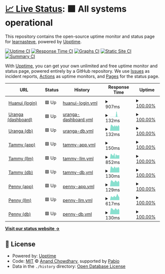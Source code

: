 # [📈 Live Status](https://learnasteve.github.io/korero-upptime): <!--live status--> **🟩 All systems operational**

This repository contains the open-source uptime monitor and status page for [learnasteve](https://learnasteve.github.io/korero-upptime), powered by [Upptime](https://github.com/upptime/upptime).

[![Uptime CI](https://github.com/learnasteve/korero-upptime/workflows/Uptime%20CI/badge.svg)](https://github.com/learnasteve/korero-upptime/actions?query=workflow%3A%22Uptime+CI%22)
[![Response Time CI](https://github.com/learnasteve/korero-upptime/workflows/Response%20Time%20CI/badge.svg)](https://github.com/learnasteve/korero-upptime/actions?query=workflow%3A%22Response+Time+CI%22)
[![Graphs CI](https://github.com/learnasteve/korero-upptime/workflows/Graphs%20CI/badge.svg)](https://github.com/learnasteve/korero-upptime/actions?query=workflow%3A%22Graphs+CI%22)
[![Static Site CI](https://github.com/learnasteve/korero-upptime/workflows/Static%20Site%20CI/badge.svg)](https://github.com/learnasteve/korero-upptime/actions?query=workflow%3A%22Static+Site+CI%22)
[![Summary CI](https://github.com/learnasteve/korero-upptime/workflows/Summary%20CI/badge.svg)](https://github.com/learnasteve/korero-upptime/actions?query=workflow%3A%22Summary+CI%22)

With [Upptime](https://upptime.js.org), you can get your own unlimited and free uptime monitor and status page, powered entirely by a GitHub repository. We use [Issues](https://github.com/learnasteve/korero-upptime/issues) as incident reports, [Actions](https://github.com/learnasteve/korero-upptime/actions) as uptime monitors, and [Pages](https://learnasteve.github.io/korero-upptime) for the status page.

<!--start: status pages-->
<!-- This summary is generated by Upptime (https://github.com/upptime/upptime) -->
<!-- Do not edit this manually, your changes will be overwritten -->
<!-- prettier-ignore -->
| URL | Status | History | Response Time | Uptime |
| --- | ------ | ------- | ------------- | ------ |
| <img alt="" src="https://icons.duckduckgo.com/ip3/lab.let.media.kyoto-u.ac.jp.ico" height="13"> [Huanui (login)](https://lab.let.media.kyoto-u.ac.jp/korero/alive) | 🟩 Up | [huanui-login.yml](https://github.com/learnasteve/korero-upptime/commits/HEAD/history/huanui-login.yml) | <details><summary><img alt="Response time graph" src="./graphs/huanui-login/response-time-week.png" height="20"> 907ms</summary><br><a href="https://learnasteve.github.io/korero-upptime/history/huanui-login"><img alt="Response time 907" src="https://img.shields.io/endpoint?url=https%3A%2F%2Fraw.githubusercontent.com%2Flearnasteve%2Fkorero-upptime%2FHEAD%2Fapi%2Fhuanui-login%2Fresponse-time.json"></a><br><a href="https://learnasteve.github.io/korero-upptime/history/huanui-login"><img alt="24-hour response time 907" src="https://img.shields.io/endpoint?url=https%3A%2F%2Fraw.githubusercontent.com%2Flearnasteve%2Fkorero-upptime%2FHEAD%2Fapi%2Fhuanui-login%2Fresponse-time-day.json"></a><br><a href="https://learnasteve.github.io/korero-upptime/history/huanui-login"><img alt="7-day response time 907" src="https://img.shields.io/endpoint?url=https%3A%2F%2Fraw.githubusercontent.com%2Flearnasteve%2Fkorero-upptime%2FHEAD%2Fapi%2Fhuanui-login%2Fresponse-time-week.json"></a><br><a href="https://learnasteve.github.io/korero-upptime/history/huanui-login"><img alt="30-day response time 907" src="https://img.shields.io/endpoint?url=https%3A%2F%2Fraw.githubusercontent.com%2Flearnasteve%2Fkorero-upptime%2FHEAD%2Fapi%2Fhuanui-login%2Fresponse-time-month.json"></a><br><a href="https://learnasteve.github.io/korero-upptime/history/huanui-login"><img alt="1-year response time 907" src="https://img.shields.io/endpoint?url=https%3A%2F%2Fraw.githubusercontent.com%2Flearnasteve%2Fkorero-upptime%2FHEAD%2Fapi%2Fhuanui-login%2Fresponse-time-year.json"></a></details> | <details><summary><a href="https://learnasteve.github.io/korero-upptime/history/huanui-login">100.00%</a></summary><a href="https://learnasteve.github.io/korero-upptime/history/huanui-login"><img alt="All-time uptime 100.00%" src="https://img.shields.io/endpoint?url=https%3A%2F%2Fraw.githubusercontent.com%2Flearnasteve%2Fkorero-upptime%2FHEAD%2Fapi%2Fhuanui-login%2Fuptime.json"></a><br><a href="https://learnasteve.github.io/korero-upptime/history/huanui-login"><img alt="24-hour uptime 100.00%" src="https://img.shields.io/endpoint?url=https%3A%2F%2Fraw.githubusercontent.com%2Flearnasteve%2Fkorero-upptime%2FHEAD%2Fapi%2Fhuanui-login%2Fuptime-day.json"></a><br><a href="https://learnasteve.github.io/korero-upptime/history/huanui-login"><img alt="7-day uptime 100.00%" src="https://img.shields.io/endpoint?url=https%3A%2F%2Fraw.githubusercontent.com%2Flearnasteve%2Fkorero-upptime%2FHEAD%2Fapi%2Fhuanui-login%2Fuptime-week.json"></a><br><a href="https://learnasteve.github.io/korero-upptime/history/huanui-login"><img alt="30-day uptime 100.00%" src="https://img.shields.io/endpoint?url=https%3A%2F%2Fraw.githubusercontent.com%2Flearnasteve%2Fkorero-upptime%2FHEAD%2Fapi%2Fhuanui-login%2Fuptime-month.json"></a><br><a href="https://learnasteve.github.io/korero-upptime/history/huanui-login"><img alt="1-year uptime 100.00%" src="https://img.shields.io/endpoint?url=https%3A%2F%2Fraw.githubusercontent.com%2Flearnasteve%2Fkorero-upptime%2FHEAD%2Fapi%2Fhuanui-login%2Fuptime-year.json"></a></details>
| <img alt="" src="https://icons.duckduckgo.com/ip3/lab.let.media.kyoto-u.ac.jp.ico" height="13"> [Uranga (dashboard)](https://lab.let.media.kyoto-u.ac.jp/korero/uranga/health) | 🟩 Up | [uranga-dashboard.yml](https://github.com/learnasteve/korero-upptime/commits/HEAD/history/uranga-dashboard.yml) | <details><summary><img alt="Response time graph" src="./graphs/uranga-dashboard/response-time-week.png" height="20"> 132ms</summary><br><a href="https://learnasteve.github.io/korero-upptime/history/uranga-dashboard"><img alt="Response time 132" src="https://img.shields.io/endpoint?url=https%3A%2F%2Fraw.githubusercontent.com%2Flearnasteve%2Fkorero-upptime%2FHEAD%2Fapi%2Furanga-dashboard%2Fresponse-time.json"></a><br><a href="https://learnasteve.github.io/korero-upptime/history/uranga-dashboard"><img alt="24-hour response time 132" src="https://img.shields.io/endpoint?url=https%3A%2F%2Fraw.githubusercontent.com%2Flearnasteve%2Fkorero-upptime%2FHEAD%2Fapi%2Furanga-dashboard%2Fresponse-time-day.json"></a><br><a href="https://learnasteve.github.io/korero-upptime/history/uranga-dashboard"><img alt="7-day response time 132" src="https://img.shields.io/endpoint?url=https%3A%2F%2Fraw.githubusercontent.com%2Flearnasteve%2Fkorero-upptime%2FHEAD%2Fapi%2Furanga-dashboard%2Fresponse-time-week.json"></a><br><a href="https://learnasteve.github.io/korero-upptime/history/uranga-dashboard"><img alt="30-day response time 132" src="https://img.shields.io/endpoint?url=https%3A%2F%2Fraw.githubusercontent.com%2Flearnasteve%2Fkorero-upptime%2FHEAD%2Fapi%2Furanga-dashboard%2Fresponse-time-month.json"></a><br><a href="https://learnasteve.github.io/korero-upptime/history/uranga-dashboard"><img alt="1-year response time 132" src="https://img.shields.io/endpoint?url=https%3A%2F%2Fraw.githubusercontent.com%2Flearnasteve%2Fkorero-upptime%2FHEAD%2Fapi%2Furanga-dashboard%2Fresponse-time-year.json"></a></details> | <details><summary><a href="https://learnasteve.github.io/korero-upptime/history/uranga-dashboard">100.00%</a></summary><a href="https://learnasteve.github.io/korero-upptime/history/uranga-dashboard"><img alt="All-time uptime 100.00%" src="https://img.shields.io/endpoint?url=https%3A%2F%2Fraw.githubusercontent.com%2Flearnasteve%2Fkorero-upptime%2FHEAD%2Fapi%2Furanga-dashboard%2Fuptime.json"></a><br><a href="https://learnasteve.github.io/korero-upptime/history/uranga-dashboard"><img alt="24-hour uptime 100.00%" src="https://img.shields.io/endpoint?url=https%3A%2F%2Fraw.githubusercontent.com%2Flearnasteve%2Fkorero-upptime%2FHEAD%2Fapi%2Furanga-dashboard%2Fuptime-day.json"></a><br><a href="https://learnasteve.github.io/korero-upptime/history/uranga-dashboard"><img alt="7-day uptime 100.00%" src="https://img.shields.io/endpoint?url=https%3A%2F%2Fraw.githubusercontent.com%2Flearnasteve%2Fkorero-upptime%2FHEAD%2Fapi%2Furanga-dashboard%2Fuptime-week.json"></a><br><a href="https://learnasteve.github.io/korero-upptime/history/uranga-dashboard"><img alt="30-day uptime 100.00%" src="https://img.shields.io/endpoint?url=https%3A%2F%2Fraw.githubusercontent.com%2Flearnasteve%2Fkorero-upptime%2FHEAD%2Fapi%2Furanga-dashboard%2Fuptime-month.json"></a><br><a href="https://learnasteve.github.io/korero-upptime/history/uranga-dashboard"><img alt="1-year uptime 100.00%" src="https://img.shields.io/endpoint?url=https%3A%2F%2Fraw.githubusercontent.com%2Flearnasteve%2Fkorero-upptime%2FHEAD%2Fapi%2Furanga-dashboard%2Fuptime-year.json"></a></details>
| <img alt="" src="https://icons.duckduckgo.com/ip3/lab.let.media.kyoto-u.ac.jp.ico" height="13"> [Uranga (db)](https://lab.let.media.kyoto-u.ac.jp/korero/uranga/health/db) | 🟩 Up | [uranga-db.yml](https://github.com/learnasteve/korero-upptime/commits/HEAD/history/uranga-db.yml) | <details><summary><img alt="Response time graph" src="./graphs/uranga-db/response-time-week.png" height="20"> 132ms</summary><br><a href="https://learnasteve.github.io/korero-upptime/history/uranga-db"><img alt="Response time 132" src="https://img.shields.io/endpoint?url=https%3A%2F%2Fraw.githubusercontent.com%2Flearnasteve%2Fkorero-upptime%2FHEAD%2Fapi%2Furanga-db%2Fresponse-time.json"></a><br><a href="https://learnasteve.github.io/korero-upptime/history/uranga-db"><img alt="24-hour response time 132" src="https://img.shields.io/endpoint?url=https%3A%2F%2Fraw.githubusercontent.com%2Flearnasteve%2Fkorero-upptime%2FHEAD%2Fapi%2Furanga-db%2Fresponse-time-day.json"></a><br><a href="https://learnasteve.github.io/korero-upptime/history/uranga-db"><img alt="7-day response time 132" src="https://img.shields.io/endpoint?url=https%3A%2F%2Fraw.githubusercontent.com%2Flearnasteve%2Fkorero-upptime%2FHEAD%2Fapi%2Furanga-db%2Fresponse-time-week.json"></a><br><a href="https://learnasteve.github.io/korero-upptime/history/uranga-db"><img alt="30-day response time 132" src="https://img.shields.io/endpoint?url=https%3A%2F%2Fraw.githubusercontent.com%2Flearnasteve%2Fkorero-upptime%2FHEAD%2Fapi%2Furanga-db%2Fresponse-time-month.json"></a><br><a href="https://learnasteve.github.io/korero-upptime/history/uranga-db"><img alt="1-year response time 132" src="https://img.shields.io/endpoint?url=https%3A%2F%2Fraw.githubusercontent.com%2Flearnasteve%2Fkorero-upptime%2FHEAD%2Fapi%2Furanga-db%2Fresponse-time-year.json"></a></details> | <details><summary><a href="https://learnasteve.github.io/korero-upptime/history/uranga-db">100.00%</a></summary><a href="https://learnasteve.github.io/korero-upptime/history/uranga-db"><img alt="All-time uptime 100.00%" src="https://img.shields.io/endpoint?url=https%3A%2F%2Fraw.githubusercontent.com%2Flearnasteve%2Fkorero-upptime%2FHEAD%2Fapi%2Furanga-db%2Fuptime.json"></a><br><a href="https://learnasteve.github.io/korero-upptime/history/uranga-db"><img alt="24-hour uptime 100.00%" src="https://img.shields.io/endpoint?url=https%3A%2F%2Fraw.githubusercontent.com%2Flearnasteve%2Fkorero-upptime%2FHEAD%2Fapi%2Furanga-db%2Fuptime-day.json"></a><br><a href="https://learnasteve.github.io/korero-upptime/history/uranga-db"><img alt="7-day uptime 100.00%" src="https://img.shields.io/endpoint?url=https%3A%2F%2Fraw.githubusercontent.com%2Flearnasteve%2Fkorero-upptime%2FHEAD%2Fapi%2Furanga-db%2Fuptime-week.json"></a><br><a href="https://learnasteve.github.io/korero-upptime/history/uranga-db"><img alt="30-day uptime 100.00%" src="https://img.shields.io/endpoint?url=https%3A%2F%2Fraw.githubusercontent.com%2Flearnasteve%2Fkorero-upptime%2FHEAD%2Fapi%2Furanga-db%2Fuptime-month.json"></a><br><a href="https://learnasteve.github.io/korero-upptime/history/uranga-db"><img alt="1-year uptime 100.00%" src="https://img.shields.io/endpoint?url=https%3A%2F%2Fraw.githubusercontent.com%2Flearnasteve%2Fkorero-upptime%2FHEAD%2Fapi%2Furanga-db%2Fuptime-year.json"></a></details>
| <img alt="" src="https://icons.duckduckgo.com/ip3/lab.let.media.kyoto-u.ac.jp.ico" height="13"> [Tammy (app)](https://lab.let.media.kyoto-u.ac.jp/korero/tammy/health) | 🟩 Up | [tammy-app.yml](https://github.com/learnasteve/korero-upptime/commits/HEAD/history/tammy-app.yml) | <details><summary><img alt="Response time graph" src="./graphs/tammy-app/response-time-week.png" height="20"> 150ms</summary><br><a href="https://learnasteve.github.io/korero-upptime/history/tammy-app"><img alt="Response time 150" src="https://img.shields.io/endpoint?url=https%3A%2F%2Fraw.githubusercontent.com%2Flearnasteve%2Fkorero-upptime%2FHEAD%2Fapi%2Ftammy-app%2Fresponse-time.json"></a><br><a href="https://learnasteve.github.io/korero-upptime/history/tammy-app"><img alt="24-hour response time 150" src="https://img.shields.io/endpoint?url=https%3A%2F%2Fraw.githubusercontent.com%2Flearnasteve%2Fkorero-upptime%2FHEAD%2Fapi%2Ftammy-app%2Fresponse-time-day.json"></a><br><a href="https://learnasteve.github.io/korero-upptime/history/tammy-app"><img alt="7-day response time 150" src="https://img.shields.io/endpoint?url=https%3A%2F%2Fraw.githubusercontent.com%2Flearnasteve%2Fkorero-upptime%2FHEAD%2Fapi%2Ftammy-app%2Fresponse-time-week.json"></a><br><a href="https://learnasteve.github.io/korero-upptime/history/tammy-app"><img alt="30-day response time 150" src="https://img.shields.io/endpoint?url=https%3A%2F%2Fraw.githubusercontent.com%2Flearnasteve%2Fkorero-upptime%2FHEAD%2Fapi%2Ftammy-app%2Fresponse-time-month.json"></a><br><a href="https://learnasteve.github.io/korero-upptime/history/tammy-app"><img alt="1-year response time 150" src="https://img.shields.io/endpoint?url=https%3A%2F%2Fraw.githubusercontent.com%2Flearnasteve%2Fkorero-upptime%2FHEAD%2Fapi%2Ftammy-app%2Fresponse-time-year.json"></a></details> | <details><summary><a href="https://learnasteve.github.io/korero-upptime/history/tammy-app">100.00%</a></summary><a href="https://learnasteve.github.io/korero-upptime/history/tammy-app"><img alt="All-time uptime 100.00%" src="https://img.shields.io/endpoint?url=https%3A%2F%2Fraw.githubusercontent.com%2Flearnasteve%2Fkorero-upptime%2FHEAD%2Fapi%2Ftammy-app%2Fuptime.json"></a><br><a href="https://learnasteve.github.io/korero-upptime/history/tammy-app"><img alt="24-hour uptime 100.00%" src="https://img.shields.io/endpoint?url=https%3A%2F%2Fraw.githubusercontent.com%2Flearnasteve%2Fkorero-upptime%2FHEAD%2Fapi%2Ftammy-app%2Fuptime-day.json"></a><br><a href="https://learnasteve.github.io/korero-upptime/history/tammy-app"><img alt="7-day uptime 100.00%" src="https://img.shields.io/endpoint?url=https%3A%2F%2Fraw.githubusercontent.com%2Flearnasteve%2Fkorero-upptime%2FHEAD%2Fapi%2Ftammy-app%2Fuptime-week.json"></a><br><a href="https://learnasteve.github.io/korero-upptime/history/tammy-app"><img alt="30-day uptime 100.00%" src="https://img.shields.io/endpoint?url=https%3A%2F%2Fraw.githubusercontent.com%2Flearnasteve%2Fkorero-upptime%2FHEAD%2Fapi%2Ftammy-app%2Fuptime-month.json"></a><br><a href="https://learnasteve.github.io/korero-upptime/history/tammy-app"><img alt="1-year uptime 100.00%" src="https://img.shields.io/endpoint?url=https%3A%2F%2Fraw.githubusercontent.com%2Flearnasteve%2Fkorero-upptime%2FHEAD%2Fapi%2Ftammy-app%2Fuptime-year.json"></a></details>
| <img alt="" src="https://icons.duckduckgo.com/ip3/lab.let.media.kyoto-u.ac.jp.ico" height="13"> [Tammy (llm)](https://lab.let.media.kyoto-u.ac.jp/korero/tammy/health/llm) | 🟩 Up | [tammy-llm.yml](https://github.com/learnasteve/korero-upptime/commits/HEAD/history/tammy-llm.yml) | <details><summary><img alt="Response time graph" src="./graphs/tammy-llm/response-time-week.png" height="20"> 852ms</summary><br><a href="https://learnasteve.github.io/korero-upptime/history/tammy-llm"><img alt="Response time 852" src="https://img.shields.io/endpoint?url=https%3A%2F%2Fraw.githubusercontent.com%2Flearnasteve%2Fkorero-upptime%2FHEAD%2Fapi%2Ftammy-llm%2Fresponse-time.json"></a><br><a href="https://learnasteve.github.io/korero-upptime/history/tammy-llm"><img alt="24-hour response time 852" src="https://img.shields.io/endpoint?url=https%3A%2F%2Fraw.githubusercontent.com%2Flearnasteve%2Fkorero-upptime%2FHEAD%2Fapi%2Ftammy-llm%2Fresponse-time-day.json"></a><br><a href="https://learnasteve.github.io/korero-upptime/history/tammy-llm"><img alt="7-day response time 852" src="https://img.shields.io/endpoint?url=https%3A%2F%2Fraw.githubusercontent.com%2Flearnasteve%2Fkorero-upptime%2FHEAD%2Fapi%2Ftammy-llm%2Fresponse-time-week.json"></a><br><a href="https://learnasteve.github.io/korero-upptime/history/tammy-llm"><img alt="30-day response time 852" src="https://img.shields.io/endpoint?url=https%3A%2F%2Fraw.githubusercontent.com%2Flearnasteve%2Fkorero-upptime%2FHEAD%2Fapi%2Ftammy-llm%2Fresponse-time-month.json"></a><br><a href="https://learnasteve.github.io/korero-upptime/history/tammy-llm"><img alt="1-year response time 852" src="https://img.shields.io/endpoint?url=https%3A%2F%2Fraw.githubusercontent.com%2Flearnasteve%2Fkorero-upptime%2FHEAD%2Fapi%2Ftammy-llm%2Fresponse-time-year.json"></a></details> | <details><summary><a href="https://learnasteve.github.io/korero-upptime/history/tammy-llm">100.00%</a></summary><a href="https://learnasteve.github.io/korero-upptime/history/tammy-llm"><img alt="All-time uptime 100.00%" src="https://img.shields.io/endpoint?url=https%3A%2F%2Fraw.githubusercontent.com%2Flearnasteve%2Fkorero-upptime%2FHEAD%2Fapi%2Ftammy-llm%2Fuptime.json"></a><br><a href="https://learnasteve.github.io/korero-upptime/history/tammy-llm"><img alt="24-hour uptime 100.00%" src="https://img.shields.io/endpoint?url=https%3A%2F%2Fraw.githubusercontent.com%2Flearnasteve%2Fkorero-upptime%2FHEAD%2Fapi%2Ftammy-llm%2Fuptime-day.json"></a><br><a href="https://learnasteve.github.io/korero-upptime/history/tammy-llm"><img alt="7-day uptime 100.00%" src="https://img.shields.io/endpoint?url=https%3A%2F%2Fraw.githubusercontent.com%2Flearnasteve%2Fkorero-upptime%2FHEAD%2Fapi%2Ftammy-llm%2Fuptime-week.json"></a><br><a href="https://learnasteve.github.io/korero-upptime/history/tammy-llm"><img alt="30-day uptime 100.00%" src="https://img.shields.io/endpoint?url=https%3A%2F%2Fraw.githubusercontent.com%2Flearnasteve%2Fkorero-upptime%2FHEAD%2Fapi%2Ftammy-llm%2Fuptime-month.json"></a><br><a href="https://learnasteve.github.io/korero-upptime/history/tammy-llm"><img alt="1-year uptime 100.00%" src="https://img.shields.io/endpoint?url=https%3A%2F%2Fraw.githubusercontent.com%2Flearnasteve%2Fkorero-upptime%2FHEAD%2Fapi%2Ftammy-llm%2Fuptime-year.json"></a></details>
| <img alt="" src="https://icons.duckduckgo.com/ip3/lab.let.media.kyoto-u.ac.jp.ico" height="13"> [Tammy (db)](https://lab.let.media.kyoto-u.ac.jp/korero/tammy/health/db) | 🟩 Up | [tammy-db.yml](https://github.com/learnasteve/korero-upptime/commits/HEAD/history/tammy-db.yml) | <details><summary><img alt="Response time graph" src="./graphs/tammy-db/response-time-week.png" height="20"> 130ms</summary><br><a href="https://learnasteve.github.io/korero-upptime/history/tammy-db"><img alt="Response time 130" src="https://img.shields.io/endpoint?url=https%3A%2F%2Fraw.githubusercontent.com%2Flearnasteve%2Fkorero-upptime%2FHEAD%2Fapi%2Ftammy-db%2Fresponse-time.json"></a><br><a href="https://learnasteve.github.io/korero-upptime/history/tammy-db"><img alt="24-hour response time 130" src="https://img.shields.io/endpoint?url=https%3A%2F%2Fraw.githubusercontent.com%2Flearnasteve%2Fkorero-upptime%2FHEAD%2Fapi%2Ftammy-db%2Fresponse-time-day.json"></a><br><a href="https://learnasteve.github.io/korero-upptime/history/tammy-db"><img alt="7-day response time 130" src="https://img.shields.io/endpoint?url=https%3A%2F%2Fraw.githubusercontent.com%2Flearnasteve%2Fkorero-upptime%2FHEAD%2Fapi%2Ftammy-db%2Fresponse-time-week.json"></a><br><a href="https://learnasteve.github.io/korero-upptime/history/tammy-db"><img alt="30-day response time 130" src="https://img.shields.io/endpoint?url=https%3A%2F%2Fraw.githubusercontent.com%2Flearnasteve%2Fkorero-upptime%2FHEAD%2Fapi%2Ftammy-db%2Fresponse-time-month.json"></a><br><a href="https://learnasteve.github.io/korero-upptime/history/tammy-db"><img alt="1-year response time 130" src="https://img.shields.io/endpoint?url=https%3A%2F%2Fraw.githubusercontent.com%2Flearnasteve%2Fkorero-upptime%2FHEAD%2Fapi%2Ftammy-db%2Fresponse-time-year.json"></a></details> | <details><summary><a href="https://learnasteve.github.io/korero-upptime/history/tammy-db">100.00%</a></summary><a href="https://learnasteve.github.io/korero-upptime/history/tammy-db"><img alt="All-time uptime 100.00%" src="https://img.shields.io/endpoint?url=https%3A%2F%2Fraw.githubusercontent.com%2Flearnasteve%2Fkorero-upptime%2FHEAD%2Fapi%2Ftammy-db%2Fuptime.json"></a><br><a href="https://learnasteve.github.io/korero-upptime/history/tammy-db"><img alt="24-hour uptime 100.00%" src="https://img.shields.io/endpoint?url=https%3A%2F%2Fraw.githubusercontent.com%2Flearnasteve%2Fkorero-upptime%2FHEAD%2Fapi%2Ftammy-db%2Fuptime-day.json"></a><br><a href="https://learnasteve.github.io/korero-upptime/history/tammy-db"><img alt="7-day uptime 100.00%" src="https://img.shields.io/endpoint?url=https%3A%2F%2Fraw.githubusercontent.com%2Flearnasteve%2Fkorero-upptime%2FHEAD%2Fapi%2Ftammy-db%2Fuptime-week.json"></a><br><a href="https://learnasteve.github.io/korero-upptime/history/tammy-db"><img alt="30-day uptime 100.00%" src="https://img.shields.io/endpoint?url=https%3A%2F%2Fraw.githubusercontent.com%2Flearnasteve%2Fkorero-upptime%2FHEAD%2Fapi%2Ftammy-db%2Fuptime-month.json"></a><br><a href="https://learnasteve.github.io/korero-upptime/history/tammy-db"><img alt="1-year uptime 100.00%" src="https://img.shields.io/endpoint?url=https%3A%2F%2Fraw.githubusercontent.com%2Flearnasteve%2Fkorero-upptime%2FHEAD%2Fapi%2Ftammy-db%2Fuptime-year.json"></a></details>
| <img alt="" src="https://icons.duckduckgo.com/ip3/lab.let.media.kyoto-u.ac.jp.ico" height="13"> [Penny (app)](https://lab.let.media.kyoto-u.ac.jp/korero/penny/health) | 🟩 Up | [penny-app.yml](https://github.com/learnasteve/korero-upptime/commits/HEAD/history/penny-app.yml) | <details><summary><img alt="Response time graph" src="./graphs/penny-app/response-time-week.png" height="20"> 129ms</summary><br><a href="https://learnasteve.github.io/korero-upptime/history/penny-app"><img alt="Response time 129" src="https://img.shields.io/endpoint?url=https%3A%2F%2Fraw.githubusercontent.com%2Flearnasteve%2Fkorero-upptime%2FHEAD%2Fapi%2Fpenny-app%2Fresponse-time.json"></a><br><a href="https://learnasteve.github.io/korero-upptime/history/penny-app"><img alt="24-hour response time 129" src="https://img.shields.io/endpoint?url=https%3A%2F%2Fraw.githubusercontent.com%2Flearnasteve%2Fkorero-upptime%2FHEAD%2Fapi%2Fpenny-app%2Fresponse-time-day.json"></a><br><a href="https://learnasteve.github.io/korero-upptime/history/penny-app"><img alt="7-day response time 129" src="https://img.shields.io/endpoint?url=https%3A%2F%2Fraw.githubusercontent.com%2Flearnasteve%2Fkorero-upptime%2FHEAD%2Fapi%2Fpenny-app%2Fresponse-time-week.json"></a><br><a href="https://learnasteve.github.io/korero-upptime/history/penny-app"><img alt="30-day response time 129" src="https://img.shields.io/endpoint?url=https%3A%2F%2Fraw.githubusercontent.com%2Flearnasteve%2Fkorero-upptime%2FHEAD%2Fapi%2Fpenny-app%2Fresponse-time-month.json"></a><br><a href="https://learnasteve.github.io/korero-upptime/history/penny-app"><img alt="1-year response time 129" src="https://img.shields.io/endpoint?url=https%3A%2F%2Fraw.githubusercontent.com%2Flearnasteve%2Fkorero-upptime%2FHEAD%2Fapi%2Fpenny-app%2Fresponse-time-year.json"></a></details> | <details><summary><a href="https://learnasteve.github.io/korero-upptime/history/penny-app">100.00%</a></summary><a href="https://learnasteve.github.io/korero-upptime/history/penny-app"><img alt="All-time uptime 100.00%" src="https://img.shields.io/endpoint?url=https%3A%2F%2Fraw.githubusercontent.com%2Flearnasteve%2Fkorero-upptime%2FHEAD%2Fapi%2Fpenny-app%2Fuptime.json"></a><br><a href="https://learnasteve.github.io/korero-upptime/history/penny-app"><img alt="24-hour uptime 100.00%" src="https://img.shields.io/endpoint?url=https%3A%2F%2Fraw.githubusercontent.com%2Flearnasteve%2Fkorero-upptime%2FHEAD%2Fapi%2Fpenny-app%2Fuptime-day.json"></a><br><a href="https://learnasteve.github.io/korero-upptime/history/penny-app"><img alt="7-day uptime 100.00%" src="https://img.shields.io/endpoint?url=https%3A%2F%2Fraw.githubusercontent.com%2Flearnasteve%2Fkorero-upptime%2FHEAD%2Fapi%2Fpenny-app%2Fuptime-week.json"></a><br><a href="https://learnasteve.github.io/korero-upptime/history/penny-app"><img alt="30-day uptime 100.00%" src="https://img.shields.io/endpoint?url=https%3A%2F%2Fraw.githubusercontent.com%2Flearnasteve%2Fkorero-upptime%2FHEAD%2Fapi%2Fpenny-app%2Fuptime-month.json"></a><br><a href="https://learnasteve.github.io/korero-upptime/history/penny-app"><img alt="1-year uptime 100.00%" src="https://img.shields.io/endpoint?url=https%3A%2F%2Fraw.githubusercontent.com%2Flearnasteve%2Fkorero-upptime%2FHEAD%2Fapi%2Fpenny-app%2Fuptime-year.json"></a></details>
| <img alt="" src="https://icons.duckduckgo.com/ip3/lab.let.media.kyoto-u.ac.jp.ico" height="13"> [Penny (llm)](https://lab.let.media.kyoto-u.ac.jp/korero/penny/health/llm) | 🟩 Up | [penny-llm.yml](https://github.com/learnasteve/korero-upptime/commits/HEAD/history/penny-llm.yml) | <details><summary><img alt="Response time graph" src="./graphs/penny-llm/response-time-week.png" height="20"> 617ms</summary><br><a href="https://learnasteve.github.io/korero-upptime/history/penny-llm"><img alt="Response time 617" src="https://img.shields.io/endpoint?url=https%3A%2F%2Fraw.githubusercontent.com%2Flearnasteve%2Fkorero-upptime%2FHEAD%2Fapi%2Fpenny-llm%2Fresponse-time.json"></a><br><a href="https://learnasteve.github.io/korero-upptime/history/penny-llm"><img alt="24-hour response time 617" src="https://img.shields.io/endpoint?url=https%3A%2F%2Fraw.githubusercontent.com%2Flearnasteve%2Fkorero-upptime%2FHEAD%2Fapi%2Fpenny-llm%2Fresponse-time-day.json"></a><br><a href="https://learnasteve.github.io/korero-upptime/history/penny-llm"><img alt="7-day response time 617" src="https://img.shields.io/endpoint?url=https%3A%2F%2Fraw.githubusercontent.com%2Flearnasteve%2Fkorero-upptime%2FHEAD%2Fapi%2Fpenny-llm%2Fresponse-time-week.json"></a><br><a href="https://learnasteve.github.io/korero-upptime/history/penny-llm"><img alt="30-day response time 617" src="https://img.shields.io/endpoint?url=https%3A%2F%2Fraw.githubusercontent.com%2Flearnasteve%2Fkorero-upptime%2FHEAD%2Fapi%2Fpenny-llm%2Fresponse-time-month.json"></a><br><a href="https://learnasteve.github.io/korero-upptime/history/penny-llm"><img alt="1-year response time 617" src="https://img.shields.io/endpoint?url=https%3A%2F%2Fraw.githubusercontent.com%2Flearnasteve%2Fkorero-upptime%2FHEAD%2Fapi%2Fpenny-llm%2Fresponse-time-year.json"></a></details> | <details><summary><a href="https://learnasteve.github.io/korero-upptime/history/penny-llm">100.00%</a></summary><a href="https://learnasteve.github.io/korero-upptime/history/penny-llm"><img alt="All-time uptime 100.00%" src="https://img.shields.io/endpoint?url=https%3A%2F%2Fraw.githubusercontent.com%2Flearnasteve%2Fkorero-upptime%2FHEAD%2Fapi%2Fpenny-llm%2Fuptime.json"></a><br><a href="https://learnasteve.github.io/korero-upptime/history/penny-llm"><img alt="24-hour uptime 100.00%" src="https://img.shields.io/endpoint?url=https%3A%2F%2Fraw.githubusercontent.com%2Flearnasteve%2Fkorero-upptime%2FHEAD%2Fapi%2Fpenny-llm%2Fuptime-day.json"></a><br><a href="https://learnasteve.github.io/korero-upptime/history/penny-llm"><img alt="7-day uptime 100.00%" src="https://img.shields.io/endpoint?url=https%3A%2F%2Fraw.githubusercontent.com%2Flearnasteve%2Fkorero-upptime%2FHEAD%2Fapi%2Fpenny-llm%2Fuptime-week.json"></a><br><a href="https://learnasteve.github.io/korero-upptime/history/penny-llm"><img alt="30-day uptime 100.00%" src="https://img.shields.io/endpoint?url=https%3A%2F%2Fraw.githubusercontent.com%2Flearnasteve%2Fkorero-upptime%2FHEAD%2Fapi%2Fpenny-llm%2Fuptime-month.json"></a><br><a href="https://learnasteve.github.io/korero-upptime/history/penny-llm"><img alt="1-year uptime 100.00%" src="https://img.shields.io/endpoint?url=https%3A%2F%2Fraw.githubusercontent.com%2Flearnasteve%2Fkorero-upptime%2FHEAD%2Fapi%2Fpenny-llm%2Fuptime-year.json"></a></details>
| <img alt="" src="https://icons.duckduckgo.com/ip3/lab.let.media.kyoto-u.ac.jp.ico" height="13"> [Penny (db)](https://lab.let.media.kyoto-u.ac.jp/korero/penny/health/db) | 🟩 Up | [penny-db.yml](https://github.com/learnasteve/korero-upptime/commits/HEAD/history/penny-db.yml) | <details><summary><img alt="Response time graph" src="./graphs/penny-db/response-time-week.png" height="20"> 130ms</summary><br><a href="https://learnasteve.github.io/korero-upptime/history/penny-db"><img alt="Response time 130" src="https://img.shields.io/endpoint?url=https%3A%2F%2Fraw.githubusercontent.com%2Flearnasteve%2Fkorero-upptime%2FHEAD%2Fapi%2Fpenny-db%2Fresponse-time.json"></a><br><a href="https://learnasteve.github.io/korero-upptime/history/penny-db"><img alt="24-hour response time 130" src="https://img.shields.io/endpoint?url=https%3A%2F%2Fraw.githubusercontent.com%2Flearnasteve%2Fkorero-upptime%2FHEAD%2Fapi%2Fpenny-db%2Fresponse-time-day.json"></a><br><a href="https://learnasteve.github.io/korero-upptime/history/penny-db"><img alt="7-day response time 130" src="https://img.shields.io/endpoint?url=https%3A%2F%2Fraw.githubusercontent.com%2Flearnasteve%2Fkorero-upptime%2FHEAD%2Fapi%2Fpenny-db%2Fresponse-time-week.json"></a><br><a href="https://learnasteve.github.io/korero-upptime/history/penny-db"><img alt="30-day response time 130" src="https://img.shields.io/endpoint?url=https%3A%2F%2Fraw.githubusercontent.com%2Flearnasteve%2Fkorero-upptime%2FHEAD%2Fapi%2Fpenny-db%2Fresponse-time-month.json"></a><br><a href="https://learnasteve.github.io/korero-upptime/history/penny-db"><img alt="1-year response time 130" src="https://img.shields.io/endpoint?url=https%3A%2F%2Fraw.githubusercontent.com%2Flearnasteve%2Fkorero-upptime%2FHEAD%2Fapi%2Fpenny-db%2Fresponse-time-year.json"></a></details> | <details><summary><a href="https://learnasteve.github.io/korero-upptime/history/penny-db">100.00%</a></summary><a href="https://learnasteve.github.io/korero-upptime/history/penny-db"><img alt="All-time uptime 100.00%" src="https://img.shields.io/endpoint?url=https%3A%2F%2Fraw.githubusercontent.com%2Flearnasteve%2Fkorero-upptime%2FHEAD%2Fapi%2Fpenny-db%2Fuptime.json"></a><br><a href="https://learnasteve.github.io/korero-upptime/history/penny-db"><img alt="24-hour uptime 100.00%" src="https://img.shields.io/endpoint?url=https%3A%2F%2Fraw.githubusercontent.com%2Flearnasteve%2Fkorero-upptime%2FHEAD%2Fapi%2Fpenny-db%2Fuptime-day.json"></a><br><a href="https://learnasteve.github.io/korero-upptime/history/penny-db"><img alt="7-day uptime 100.00%" src="https://img.shields.io/endpoint?url=https%3A%2F%2Fraw.githubusercontent.com%2Flearnasteve%2Fkorero-upptime%2FHEAD%2Fapi%2Fpenny-db%2Fuptime-week.json"></a><br><a href="https://learnasteve.github.io/korero-upptime/history/penny-db"><img alt="30-day uptime 100.00%" src="https://img.shields.io/endpoint?url=https%3A%2F%2Fraw.githubusercontent.com%2Flearnasteve%2Fkorero-upptime%2FHEAD%2Fapi%2Fpenny-db%2Fuptime-month.json"></a><br><a href="https://learnasteve.github.io/korero-upptime/history/penny-db"><img alt="1-year uptime 100.00%" src="https://img.shields.io/endpoint?url=https%3A%2F%2Fraw.githubusercontent.com%2Flearnasteve%2Fkorero-upptime%2FHEAD%2Fapi%2Fpenny-db%2Fuptime-year.json"></a></details>

<!--end: status pages-->

[**Visit our status website →**](https://learnasteve.github.io/korero-upptime)

## 📄 License

- Powered by: [Upptime](https://github.com/upptime/upptime)
- Code: [MIT](./LICENSE) © [Anand Chowdhary](https://anandchowdhary.com), supported by [Pabio](https://pabio.com)
- Data in the `./history` directory: [Open Database License](https://opendatacommons.org/licenses/odbl/1-0/)
